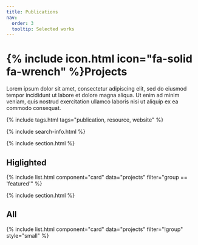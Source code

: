 ```yaml
---
title: Publications
nav:
  order: 3
  tooltip: Selected works
---
```


# {% include icon.html icon="fa-solid fa-wrench" %}Projects

Lorem ipsum dolor sit amet, consectetur adipiscing elit, sed do eiusmod tempor incididunt ut labore et dolore magna aliqua.
Ut enim ad minim veniam, quis nostrud exercitation ullamco laboris nisi ut aliquip ex ea commodo consequat.

{% include tags.html tags="publication, resource, website" %}

{% include search-info.html %}

{% include section.html %}

## Higlighted

{% include list.html component="card" data="projects" filter="group == 'featured'" %}

{% include section.html %}

## All

{% include list.html component="card" data="projects" filter="!group" style="small" %}
